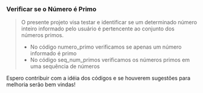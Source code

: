 ### Verificar se o Número é Primo

> O presente projeto visa testar e identificar se um determinado número inteiro informado pelo usuário é pertencente ao conjunto dos números primos.
> - No código numero_primo verificamos se apenas um número informado é primo
>- No código seq_num_primos verificamos os números primos em uma sequência de números

Espero contribuir com a idéia dos códigos e se houverem sugestões para melhoria serão bem vindas!
